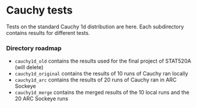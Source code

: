 # Cauchy tests

Tests on the standard Cauchy 1d distribution are here. Each subdirectory contains results for different tests.

### Directory roadmap
* `cauchy1d_old` contains the results used for the final project of STAT520A (will delete)
* `cauchy1d_original` contains the results of 10 runs of Cauchy ran locally
* `cauchy1d_arc` contains the results of 20 runs of Cauchy ran in ARC Sockeye
* `cauchy1d_merge` contains the merged results of the 10 local runs and the 20 ARC Sockeye runs

